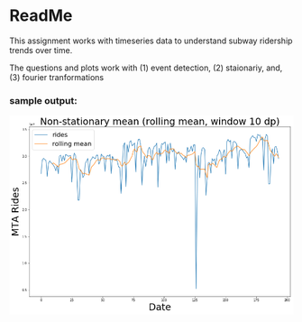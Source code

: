 # ReadMe

This assignment works with timeseries data to understand subway ridership trends over time.

The questions and plots work with (1) event detection, (2) staionariy, and, (3) fourier tranformations

### sample output: 

![output](output1.png)
